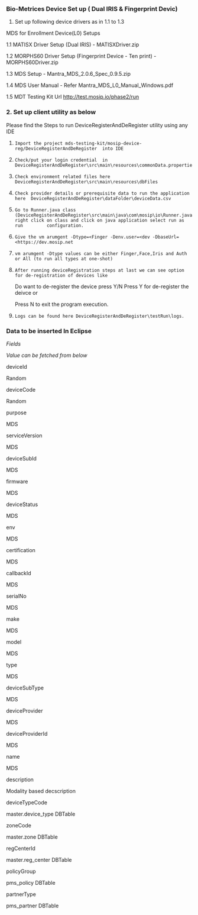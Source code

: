 ### Bio-Metrices Device Set up ( Dual IRIS & Fingerprint Devic)

1. Set up following device drivers  as in 1.1 to 1.3


MDS for Enrollment Device(L0) Setups

1.1     MATISX Driver Setup (Dual IRIS) 
         - MATISXDriver.zip

1.2     MORPHS60 Driver Setup (Fingerprint Device - Ten print)
        - MORPHS60Driver.zip

1.3     MDS Setup 
        - Mantra_MDS_2.0.6_Spec_0.9.5.zip

1.4     MDS User Manual 
          - Refer Mantra_MDS_L0_Manual_Windows.pdf 

1.5      MDT Testing Kit Url
          http://test.mosip.io/phase2/run


### 2. Set up client utility as below


Please find the Steps to run DeviceRegisterAndDeRegister utility using any IDE

 1.     Import the project mds-testing-kit/mosip-device-reg/DeviceRegisterAndDeRegister  into IDE

 2.     Check/put your login credential  in DeviceRegisterAndDeRegister\src\main\resources\commonData.properties

 3.     Check environment related files here DeviceRegisterAndDeRegister\src\main\resources\dbFiles

 4.     Check provider details or prerequisite data to run the application here  DeviceRegisterAndDeRegister\dataFolder\deviceData.csv

 5.     Go to Runner.java class (DeviceRegisterAndDeRegister\src\main\java\com\mosip\io\Runner.java) right click on class and click on java application select run as run         configuration.

 6.     Give the vm arumgent -Dtype=<Finger -Denv.user=<dev -DbaseUrl=<https://dev.mosip.net

 7.     vm arumgent -Dtype values can be either Finger,Face,Iris and Auth or All (to run all types at one-shot)

 8.     After running deviceRegistration steps at last we can see option for de-registration of devices like

  
    Do want to de-register the device  press Y/N  Press Y for de-register the deivce  or

    Press N to exit the program execution.

 9.     Logs can be found here DeviceRegisterAndDeRegister\testRun\logs.



 ### Data to be inserted In Eclipse

 *Fields*

 *Value can be fetched from below*

 deviceId

 Random

 deviceCode

 Random

 purpose

 MDS

 serviceVersion

 MDS

 deviceSubId

 MDS

 firmware

 MDS

 deviceStatus

 MDS

 env

 MDS

 certification

 MDS

 callbackId

 MDS

 serialNo

 MDS

 make

 MDS

 model

 MDS

 type

 MDS

 deviceSubType

 MDS

 deviceProvider

 MDS

 deviceProviderId

 MDS

 name

 MDS

 description

 Modality based decscription

 deviceTypeCode

 master.device_type DBTable

 zoneCode

 master.zone DBTable

 regCenterId

 master.reg_center DBTable

 policyGroup

 pms_policy DBTable

 partnerType

 pms_partner DBTable
